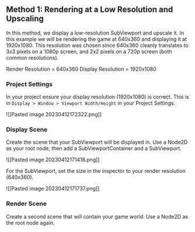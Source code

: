 ## Method 1: Rendering at a Low Resolution and Upscaling

In this method, we display a low-resolution SubViewport and upscale it.
In this example we will be rendering the game at 640x360 and displaying it at 1920x1080.
This resolution was chosen since 640x360 cleanly translates to 3x3 pixels on a 1080p screen, and 2x2 pixels on a 720p screen (both common resolutions). 

Render Resolution = 640x360
Display Resolution = 1920x1080

### Project Settings

In your project ensure your display resolution (1920x1080) is correct. This is in `Display > Window > Viewport Width/Height` in your Project Settings.

![[Pasted image 20230412172322.png]]

### Display Scene

Create the scene that your SubViewport will be displayed in. Use a Node2D as your root node, then add a SubViewportContainer and a SubViewport.

![[Pasted image 20230412171418.png]]

For the SubViewport, set the size in the inspector to your render resolution (640x360).

![[Pasted image 20230412171737.png]]

### Render Scene

Create a second scene that will contain your game world. Use a Node2D as the root node again.
